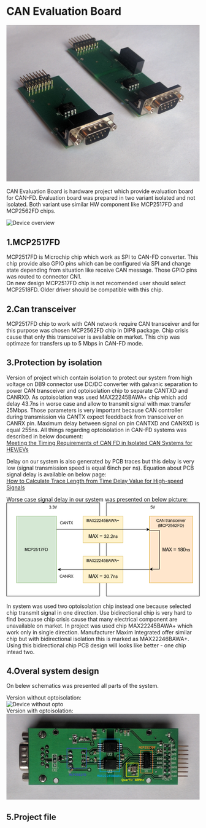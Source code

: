 # CAN Evaluation Board

![Hardware on title](/Doc/HwOnTitle.png) <br />

CAN Evaluation Board is hardware project which provide evaluation board for CAN-FD. Evaluation board was prepared in two variant isolated and not isolated. Both variant use similar HW component like MCP2517FD and MCP2562FD chips. 

![Device overview](/Doc/BothDeviceImage.png) <br />

## 1.MCP2517FD

MCP2517FD is Microchip chip which work as SPI to CAN-FD converter. This chip provide also GPIO pins which can be configured via SPI and change state depending from situation like receive CAN message. Those GPIO pins was routed to connector CN1.<br /> 
On new design MCP2517FD chip is not recomended user should select MCP2518FD. Older driver should be compatible with this chip.

## 2.Can transceiver

MCP2517FD chip to work with CAN network require CAN transceiver and for this purpose was chosen MCP2562FD chip in DIP8 package. Chip crisis cause that only this transceiver is available on market. This chip was optimaze for transfers up to 5 Mbps in CAN-FD mode.

## 3.Protection by isolation

Version of project which contain isolation to protect our system from high voltage on DB9 connector use DC/DC converter with galvanic separation to power CAN transceiver and optoisolation chip to separate CANTXD and CANRXD. As optoisolation was used MAX22245BAWA+ chip which add delay 43.7ns in worse case and allow to transmit signal with max transfer 25Mbps. Those parameters is very important because CAN controller during transmission via CANTX expect feeddback from transceiver on CANRX pin. Maximum delay between signal on pin CANTXD and CANRXD is equal 255ns. All things regarding optoisolation in CAN-FD systems was described in below document: <br />
[Meeting the Timing Requirements of CAN FD in Isolated CAN Systems for HEV/EVs](https://www.ti.com/lit/an/slla479/slla479.pdf) <br />

Delay on our system is also generated by PCB traces but this delay is very low (signal transmission speed is equal 6inch per ns). Equation about PCB signal delay is available on below page: <br />
[How to Calculate Trace Length from Time Delay Value for High-speed Signals](https://www.zuken.com/en/blog/how-to-calculate-trace-length-from-time-delay-value-for-high-speed-signals/) <br />

Worse case signal delay in our system was presented on below picture:
![Delay in our system](/Doc/DelayInOurSystem.png) <br />

In system was used two optoisolation chip instead one because selected chip transmit signal in one direction. Use bidirectional chip is very hard to find becauase chip crisis cause that many electrical component are unavailable on market. In project was used chip MAX22245BAWA+ which work only in single direction. Manufacturer Maxim Integrated offer similar chip but with bidirectional isolation this is marked as MAX22246BAWA+. Using this bidirectional chip PCB design will looks like better - one chip intead two.

## 4.Overal system design

On belew schematics was presented all parts of the system.

Version without optoisolation: <br />
![Device without opto](/Doc/NoOptoDesign.png) <br />
Version with optoisolation: <br />
![Device with opto](/Doc/OptoIsolationDesign.png) <br />

## 5.Project file
